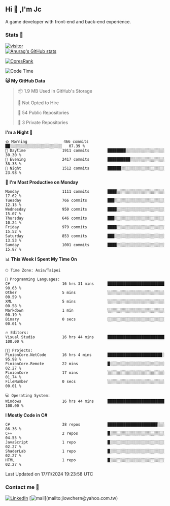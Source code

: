 ## Hi 👋 ,I'm Jc  

A game developer with front-end and back-end experience.  

### Stats  📝
[![visitor](https://visitor-badge.glitch.me/badge?page_id=jiowchern.jiowchern&style=flat-square&color=0088cc)](https://visitor-badge.glitch.me/badge?page_id=jiowchern.jiowchern&style=flat-square&color=0088cc)  
[![Anurag's GitHub stats](https://github-readme-stats.vercel.app/api?username=jiowchern&count_private=true&&show_icons=true)](https://github.com/anuraghazra/github-readme-stats)  
<!-- [![trophy](https://github-profile-trophy.vercel.app/?username=jiowchern)](https://github.com/ryo-ma/github-profile-trophy)   -->
[![CoresRank](https://cr-ss-service.azurewebsites.net/api/ScreenShot?widget=summary&username=jiowchern)](https://cr-ss-service.azurewebsites.net/api/ScreenShot?widget=summary&username=jiowchern)


<!--START_SECTION:waka-->
![Code Time](http://img.shields.io/badge/Code%20Time-1%2C260%20hrs%2054%20mins-blue)

**🐱 My GitHub Data** 

> 📦 1.9 MB Used in GitHub's Storage 
 > 
> 🚫 Not Opted to Hire
 > 
> 📜 54 Public Repositories 
 > 
> 🔑 3 Private Repositories 
 > 
**I'm a Night 🦉** 

```text
🌞 Morning                466 commits         ██░░░░░░░░░░░░░░░░░░░░░░░   07.39 % 
🌆 Daytime                1911 commits        ████████░░░░░░░░░░░░░░░░░   30.30 % 
🌃 Evening                2417 commits        ██████████░░░░░░░░░░░░░░░   38.33 % 
🌙 Night                  1512 commits        ██████░░░░░░░░░░░░░░░░░░░   23.98 % 
```
📅 **I'm Most Productive on Monday** 

```text
Monday                   1111 commits        ████░░░░░░░░░░░░░░░░░░░░░   17.62 % 
Tuesday                  766 commits         ███░░░░░░░░░░░░░░░░░░░░░░   12.15 % 
Wednesday                950 commits         ████░░░░░░░░░░░░░░░░░░░░░   15.07 % 
Thursday                 646 commits         ███░░░░░░░░░░░░░░░░░░░░░░   10.24 % 
Friday                   979 commits         ████░░░░░░░░░░░░░░░░░░░░░   15.52 % 
Saturday                 853 commits         ███░░░░░░░░░░░░░░░░░░░░░░   13.53 % 
Sunday                   1001 commits        ████░░░░░░░░░░░░░░░░░░░░░   15.87 % 
```


📊 **This Week I Spent My Time On** 

```text
🕑︎ Time Zone: Asia/Taipei

💬 Programming Languages: 
C#                       16 hrs 31 mins      █████████████████████████   98.63 % 
Other                    5 mins              ░░░░░░░░░░░░░░░░░░░░░░░░░   00.59 % 
XML                      5 mins              ░░░░░░░░░░░░░░░░░░░░░░░░░   00.58 % 
Markdown                 1 min               ░░░░░░░░░░░░░░░░░░░░░░░░░   00.19 % 
Binary                   0 secs              ░░░░░░░░░░░░░░░░░░░░░░░░░   00.01 % 

🔥 Editors: 
Visual Studio            16 hrs 44 mins      █████████████████████████   100.00 % 

🐱‍💻 Projects: 
PinionCore.NetCode       16 hrs 4 mins       ████████████████████████░   95.98 % 
PinionCore.Remote        22 mins             █░░░░░░░░░░░░░░░░░░░░░░░░   02.27 % 
PinionCore               17 mins             ░░░░░░░░░░░░░░░░░░░░░░░░░   01.74 % 
FileNumber               0 secs              ░░░░░░░░░░░░░░░░░░░░░░░░░   00.01 % 

💻 Operating System: 
Windows                  16 hrs 44 mins      █████████████████████████   100.00 % 
```

**I Mostly Code in C#** 

```text
C#                       38 repos            ██████████████████████░░░   86.36 % 
C++                      2 repos             █░░░░░░░░░░░░░░░░░░░░░░░░   04.55 % 
JavaScript               1 repo              █░░░░░░░░░░░░░░░░░░░░░░░░   02.27 % 
ShaderLab                1 repo              █░░░░░░░░░░░░░░░░░░░░░░░░   02.27 % 
HTML                     1 repo              █░░░░░░░░░░░░░░░░░░░░░░░░   02.27 % 
```




 Last Updated on 17/11/2024 19:23:58 UTC
<!--END_SECTION:waka-->



### Contact me 💬
[![LinkedIn](https://img.shields.io/badge/-JiowchernChen-0077B5?style==flat-square&logo=LinkedIn&logoColor=white)](https://www.linkedin.com/in/jiowchern-chen-4aaa90b7/) [![mail](https://img.shields.io/badge/-jiowchern%40yahoo.com.tw-blueviolet?style=flat-square&logo=yahoo!)](mailto:jiowchern@yahoo.com.tw)    

<!-- [![Linkedin Badge](https://img.shields.io/badge/-LinkedIn-blue?style=flat-square&logo=Linkedin&logoColor=white&link=https://www.linkedin.com/in/jiowchern-chen-4aaa90b7/)](https://www.linkedin.com/in/jiowchern-chen-4aaa90b7/) -->


<!--
**jiowchern/jiowchern** is a ✨ _special_ ✨ repository because its `README.md` (this file) appears on your GitHub profile.

Here are some ideas to get you started:

- 🔭 I’m currently working on ...
- 🌱 I’m currently learning ...
- 👯 I’m looking to collaborate on ...
- 🤔 I’m looking for help with ...
- 💬 Ask me about ...
- 📫 How to reach me: ...
- 😄 Pronouns: ...
- ⚡ Fun fact: ...
-->
